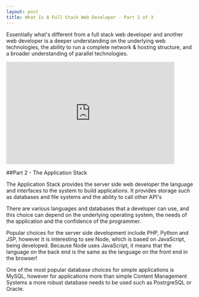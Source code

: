 ```yaml
---
layout: post
title: What Is A Full Stack Web Developer - Part 2 of 3
---
```



Essentially what's different from a full stack web developer and another web 
developer is a deeper understanding on the underlying web technologies, the 
ability to run a complete network & hosting structure, and a broader understanding
of parallel technologies.

<iframe src="http://www.screenr.com/embed/zGUs" width="450" height="274" frameborder="0">
</iframe>


##Part 2 - The Application Stack

The Application Stack provides the server side web developer the language and 
interfaces to the system to build applications. It provides storage such as 
databases and file systems and the ability to call other API's

There are various languages and databases that a developer can use, and this choice
can depend on the underlying operating system, the needs of the application and
the confidence of the programmer.

Popular choices for the server side development include PHP, Python and JSP, however
it is interesting to see Node, which is based on JavaScript, being developed. Because
Node uses JavaScript, it means that the language on the back end is the same as
the language on the front end in the browser!

One of the most popular database choices for simple applications is MySQL, however
for applications more than simple Content Management Systems a more robust database
needs to be used such as PostrgreSQL or Oracle.



[Operating System]: http://en.wikipedia.org/wiki/Operating_system
[programs]: http://en.wikipedia.org/wiki/Computer_program
[Domain Name System]: http://en.wikipedia.org/wiki/Domain_Name_System
[email services]: http://en.wikipedia.org/wiki/Email_server
[firewalls]: http://en.wikipedia.org/wiki/Firewall_(computing)
[security patches]: http://en.wikipedia.org/wiki/Security_patches#Security_patches
